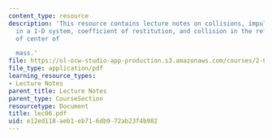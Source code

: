 ```yaml
---
content_type: resource
description: 'This resource contains lecture notes on collisions, impulses, collisions
  in a 1-D system, coefficient of restitution, and collision in the reference frame
  of center of

  mass.'
file: https://ol-ocw-studio-app-production.s3.amazonaws.com/courses/2-003j-dynamics-and-control-i-spring-2007/e12ed118aeb1eb716db972ab23f4b982_lec06.pdf
file_type: application/pdf
learning_resource_types:
- Lecture Notes
parent_title: Lecture Notes
parent_type: CourseSection
resourcetype: Document
title: lec06.pdf
uid: e12ed118-aeb1-eb71-6db9-72ab23f4b982
---
```

